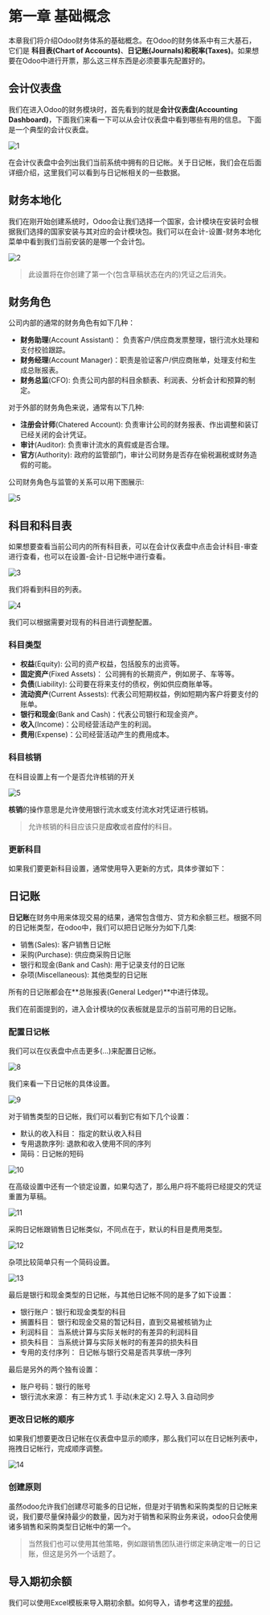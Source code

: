 # 第一章 基础概念

本章我们将介绍Odoo财务体系的基础概念。在Odoo的财务体系中有三大基石，它们是
**科目表(Chart of Accounts)**、**日记账(Journals)**和**税率(Taxes)**。如果想要在Odoo中进行开票，那么这三样东西是必须要事先配置好的。

## 会计仪表盘

我们在进入Odoo的财务模块时，首先看到的就是**会计仪表盘(Accounting Dashboard)**，下面我们来看一下可以从会计仪表盘中看到哪些有用的信息。
下面是一个典型的会计仪表盘。

![1](./images/AC1.png)

在会计仪表盘中会列出我们当前系统中拥有的日记帐。关于日记帐，我们会在后面详细介绍，这里我们可以看到与日记帐相关的一些数据。

## 财务本地化

我们在刚开始创建系统时，Odoo会让我们选择一个国家，会计模块在安装时会根据我们选择的国家安装与其对应的会计模块包。我们可以在会计-设置-财务本地化菜单中看到我们当前安装的是哪一个会计包。

![2](./images/AC2.png)

> 此设置将在你创建了第一个(包含草稿状态在内的)凭证之后消失。


## 财务角色

公司内部的通常的财务角色有如下几种：

* **财务助理**(Account Assistant)： 负责客户/供应商发票整理，银行流水处理和支付校验跟踪。
* **财务经理**(Account Manager)：职责是验证客户/供应商账单，处理支付和生成总账报表。
* **财务总监**(CFO): 负责公司内部的科目余额表、利润表、分析会计和预算的制定。

对于外部的财务角色来说，通常有以下几种:

* **注册会计师**(Chatered Account): 负责审计公司的财务报表、作出调整和装订已经关闭的会计凭证。
* **审计**(Auditor): 负责审计流水的真假或是否合理。
* **官方**(Authority): 政府的监管部门，审计公司财务是否存在偷税漏税或财务造假的可能。

公司财务角色与监管的关系可以用下图展示:

![5](./images/AC5.png)

## 科目和科目表

如果想要查看当前公司内的所有科目表，可以在会计仪表盘中点击会计科目-审查进行查看，也可以在设置-会计-日记帐中进行查看。

![3](./images/AC3.png)

我们将看到科目的列表。

![4](./images/AC4.png)

我们可以根据需要对现有的科目进行调整配置。

### 科目类型

* **权益**(Equity): 公司的资产权益，包括股东的出资等。
* **固定资产**(Fixed Assets)： 公司拥有的长期资产，例如房子、车等等。
* **负债**(Liability): 公司要在将来支付的债权，例如供应商账单等。
* **流动资产**(Current Assests): 代表公司短期权益，例如短期内客户将要支付的账单。
* **银行和现金**(Bank and Cash)：代表公司银行和现金资产。
* **收入**(Income)：公司经营活动产生的利润。
* **费用**(Expense)：公司经营活动产生的费用成本。

### 科目核销

在科目设置上有一个是否允许核销的开关

![5](./images/AC6.png)

**核销**的操作意思是允许使用银行流水或支付流水对凭证进行核销。

> 允许核销的科目应该只是**应收**或者**应付**的科目。

### 更新科目

如果我们要更新科目设置，通常使用导入更新的方式，具体步骤如下：


## 日记账

**日记账**在财务中用来体现交易的结果，通常包含借方、贷方和余额三栏。根据不同的日记帐类型，在odoo中，我们可以把日记账分为如下几类:

* 销售(Sales): 客户销售日记帐
* 采购(Purchase): 供应商采购日记账
* 银行和现金(Bank and Cash): 用于记录支付的日记账
* 杂项(Miscellaneous): 其他类型的日记账

所有的日记账都会在**总账报表(General Ledger)**中进行体现。

我们在前面提到的，进入会计模块的仪表板就是显示的当前可用的日记账。

### 配置日记帐

我们可以在仪表盘中点击更多(...)来配置日记帐。

![8](./images/AC8.png)

我们来看一下日记帐的具体设置。

![9](./images/AC9.png)

对于销售类型的日记帐，我们可以看到它有如下几个设置：

* 默认的收入科目： 指定的默认收入科目
* 专用退款序列: 退款和收入使用不同的序列
* 简码：日记帐的短码

![10](./images/AC10.png)

在高级设置中还有一个锁定设置，如果勾选了，那么用户将不能将已经提交的凭证重置为草稿。

![11](./images/AC11.png)

采购日记帐跟销售日记帐类似，不同点在于，默认的科目是费用类型。

![12](./images/AC12.png)

杂项比较简单只有一个简码设置。

![13](./images/AC13.png)

最后是银行和现金类型的日记帐，与其他日记帐不同的是多了如下设置：

* 银行账户：银行和现金类型的科目
* 搁置科目： 银行和现金交易的暂记科目，直到交易被核销为止
* 利润科目： 当系统计算与实际关帐时的有差异的利润科目
* 损失科目： 当系统计算与实际关帐时的有差异的损失科目
* 专用的支付序列： 日记帐与银行交易是否共享统一序列

最后是另外的两个独有设置：

* 账户号码：银行的账号
* 银行流水来源： 有三种方式 1. 手动(未定义) 2.导入 3.自动同步

### 更改日记帐的顺序

如果我们想要更改日记帐在仪表盘中显示的顺序，那么我们可以在日记帐列表中，拖拽日记帐行，完成顺序调整。

![14](./images/AC14.png)

### 创建原则

虽然odoo允许我们创建尽可能多的日记帐，但是对于销售和采购类型的日记帐来说，我们要尽量保持最少的数量，因为对于销售和采购业务来说，odoo只会使用诸多销售和采购类型日记帐中的第一个。

> 当然我们也可以使用其他策略，例如跟销售团队进行绑定来确定唯一的日记账，但这是另外一个话题了。

## 导入期初余额

我们可以使用Excel模板来导入期初余额。如何导入，请参考这里的[视频](https://www.bilibili.com/video/BV1Sw411u7be/?spm_id_from=333.1007.0.0)。
